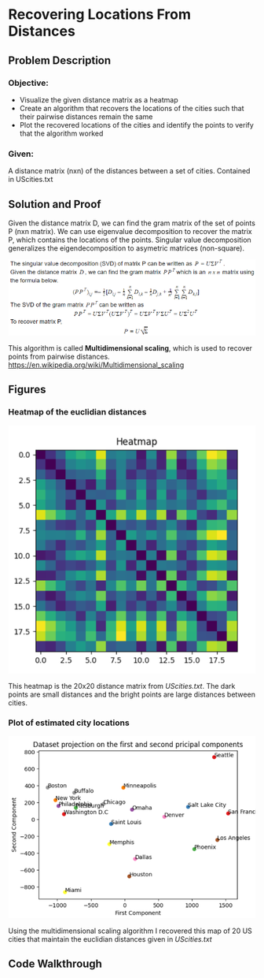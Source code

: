# Recovering Locations From Distances

## Problem Description
### Objective:
- Visualize the given distance matrix as a heatmap
- Create an algorithm that recovers the locations of the cities such that their pairwise distances remain the same
- Plot the recovered locations of the cities and identify the points to verify that the algorithm worked
### Given:
A distance matrix (nxn) of the distances between a set of cities. Contained in UScities.txt


## Solution and Proof
Given the distance matrix D, we can find the gram matrix of the set of points P (nxn matrix). We can use eigenvalue decomposition to recover the matrix P, which contains the locations of the points. Singular value decomposition generalizes the eigendecomposition to asymetric matrices (non-square). 


![Proof](images/SVD_proof.PNG)

This algorithm is called **Multidimensional scaling**, which is used to recover points from pairwise distances.
https://en.wikipedia.org/wiki/Multidimensional_scaling
## Figures
### Heatmap of the euclidian distances
![Heatmap](images/heatmap.PNG)

This heatmap is the 20x20 distance matrix from *UScities.txt*. The dark points are small distances and the bright points are large distances between cities.
### Plot of estimated city locations
![Citymap](images/recovered_locations.PNG)

Using the multidimensional scaling algorithm I recovered this map of 20 US cities that maintain the euclidian distances given in *UScities.txt*

## Code Walkthrough

